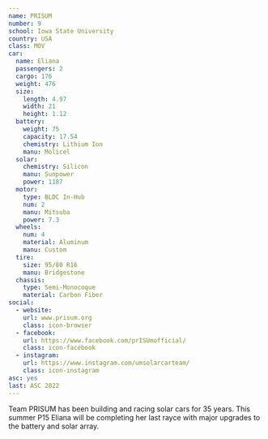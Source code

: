 ```yaml
---
name: PRISUM
number: 9
school: Iowa State University
country: USA
class: MOV
car: 
  name: Eliana
  passengers: 2
  cargo: 176
  weight: 476
  size:
    length: 4.97
    width: 21
    height: 1.12
  battery: 
    weight: 75
    capacity: 17.54
    chemistry: Lithium Ion
    manu: Molicel
  solar: 
    chemistry: Silicon
    manu: Sunpower
    power: 1187
  motor: 
    type: BLDC In-Hub
    num: 2
    manu: Mitsuba
    power: 7.3
  wheels: 
    num: 4
    material: Aluminum
    manu: Custom
  tire:
    size: 95/80 R16
    manu: Bridgestone
  chassis: 
    type: Semi-Monocoque
    material: Carbon Fiber
social: 
  - website: 
    url: www.prisum.org
    class: icon-browser
  - facebook: 
    url: https://www.facebook.com/prISUmofficial/
    class: icon-facebook
  - instagram: 
    url: https://www.instagram.com/umsolarcarteam/
    class: icon-instagram
asc: yes
last: ASC 2022
---
```

Team PRISUM has been building and racing solar cars for 35 years. This summer P15 Eliana will be completing her last rayce with major upgrades to the battery and solar array.